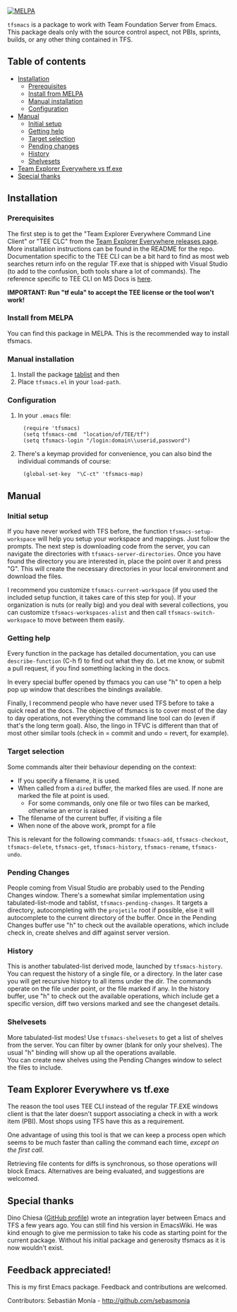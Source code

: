 [![MELPA](https://melpa.org/packages/tfsmacs-badge.svg)](https://melpa.org/#/tfsmacs)

`tfsmacs` is a package to work with Team Foundation Server from Emacs.
This package deals only with the source control aspect, not PBIs, sprints,
builds, or any other thing contained in TFS.

## Table of contents

<!--ts-->

   * [Installation](#installation)
     * [Prerequisites](#prerequisites)
     * [Install from MELPA](#install-from-melpa)
     * [Manual installation](#manual-installation)
     * [Configuration](#configuration)
   * [Manual](#manual)
     * [Initial setup](#initial-setup)
     * [Getting help](#getting-help)
     * [Target selection](#target-selection)
     * [Pending changes](#pending-changes)
     * [History](#history)
     * [Shelvesets](#shelvesets)
   * [Team Explorer Everywhere vs tf.exe](#team-explorer-everywhere-vs-tfexe)
   * [Special thanks](#special-thanks)
<!--te-->

## Installation

### Prerequisites

The first step is to get the "Team Explorer Everywhere Command Line Client" or "TEE CLC"
from the [Team Explorer Everywhere releases page](https://github.com/Microsoft/team-explorer-everywhere/releases).
More installation instructions can be found in the README for the repo.
Documentation specific to the TEE CLI can be a bit hard to find as most web searches
return info on the regular TF.exe that is shipped with Visual Studio (to add to the confusion,
both tools share a lot of commands). The reference specific to TEE CLI on MS Docs
is [here](https://docs.microsoft.com/en-us/previous-versions/visualstudio/visual-studio-2010/gg413282(v=vs.100)).

**IMPORTANT: Run "tf eula" to accept the TEE license or the tool won't work!**

### Install from MELPA

You can find this package in MELPA. This is the recommended way to install tfsmacs.

### Manual installation

1. Install the package [tablist](https://github.com/politza/tablist) and then 
2. Place `tfsmacs.el` in your `load-path`.

### Configuration 

1. In your `.emacs` file:
```elisp
     (require 'tfsmacs)
     (setq tfsmacs-cmd  "location/of/TEE/tf")
     (setq tfsmacs-login "/login:domain\\userid,password")
```
2. There's a keymap provided for convenience, you can also bind the individual commands of course:
```elisp
     (global-set-key  "\C-ct" 'tfsmacs-map)
```

## Manual

### Initial setup

If you have never worked with TFS before, the function `tfsmacs-setup-workspace` will help you setup your
workspace and mappings. Just follow the prompts.
The next step is downloading code from the server, you can navigate the directories with `tfsmacs-server-directories`.
Once you have found the directory you are interested in, place the point over it and press "G".
This will create the necessary directories in your local environment and download the files.

I recommend you customize `tfsmacs-current-workspace` (if you used the included setup function, it takes
care of this step for you). If your organization is nuts (or really big) and you deal with several
collections, you can customize `tfsmacs-workspaces-alist` and then call `tfsmacs-switch-workspace` to
move between them easily.

### Getting help

Every function in the package has detailed documentation, you can use `describe-function` (C-h f) to
find out what they do. Let me know, or submit a pull request, if you find something lacking in the docs.

In every special buffer opened by tfsmacs you can use "h" to open a help pop up window that describes
the bindings available.

Finally, I recommend people who have never used TFS before to take a quick read at the docs. The objective
of tfsmacs is to cover most of the day to day operations, not everything the command line tool can do (even
if that's the long term goal). Also, the lingo in TFVC is different than that of most other similar tools
(check in = commit and undo = revert, for example).

### Target selection

Some commands alter their behaviour depending on the context:

* If you specify a filename, it is used.
* When called from a `dired` buffer, the marked files are used. If none are 
marked the file at point is used.
  * For some commands, only one file or two files can be marked, otherwise an error is 
raised
* The filename of the current buffer, if visiting a file
* When none of the above work, prompt for a file

This is relevant for the following commands: `tfsmacs-add`, `tfsmacs-checkout`,
`tfsmacs-delete`, `tfsmacs-get`,  `tfsmacs-history`, `tfsmacs-rename`, `tfsmacs-undo`.

### Pending Changes

People coming from Visual Studio are probably used to the Pending Changes
window. There's a somewhat similar implementation using 
tabulated-list-mode and tablist, `tfsmacs-pending-changes`.
It targets a directory, autocompleting with the `projetile` root if possible,
else it will autocomplete to the current directory of the buffer.
Once in the Pending Changes buffer use "h" to check out the available operations, 
which include check in, create shelves and diff against server version.

### History

This is another tabulated-list derived mode, launched by `tfsmacs-history`. You can
request the history of a single file, or a directory. In the later case you will
get recursive history to all items under the dir.
The commands operate on the file under point, or the file marked if any. In the
history buffer, use "h" to check out the available operations, which include get a
specific version, diff two versions marked and see the changeset details.

### Shelvesets

More tabulated-list modes! Use `tfsmacs-shelvesets` to get a list of shelves from
the server. You can filter by owner (blank for only your shelves). The usual "h"
binding will show up all the operations available.  
You can create new shelves using the Pending Changes window to select the files
to include.

## Team Explorer Everywhere vs tf.exe

The reason the tool uses TEE CLI instead of the regular TF.EXE windows
client is that the later doesn't support associating a check in with a
work item (PBI). Most shops using TFS have this as a requirement.

One advantage of using this tool is that we can keep a process open which
seems to be much faster than calling the command each time, _except on the
first call_.

Retrieving file contents for diffs is synchronous, so those operations will block
Emacs. Alternatives are being evaluated, and suggestions are welcomed.

## Special thanks

Dino Chiesa ([GitHub profile](https://github.com/DinoChiesa)) wrote an integration
layer between Emacs and TFS a few years ago. You can still find his version
in EmacsWiki. He was kind enough to give me permission to take his code as
starting point for the current package. Without his initial package
and generosity tfsmacs as it is now wouldn't exist.

## Feedback appreciated!

This is my first Emacs package. Feedback and contributions are welcomed.


Contributors:
Sebastián Monía - http://github.com/sebasmonia